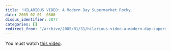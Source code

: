 ```yaml
---
title: 'HILARIOUS VIDEO: A Modern Day Supermarket Rocky.'
date: 2005-02-01 -0800
disqus_identifier: 2077
categories: []
redirect_from: "/archive/2005/01/31/hilarious-video-a-modern-day-supermarket-rocky.aspx/"
---
```


You must watch [this
video](http://www.candelot.it/candeforum/rocky.htm).


